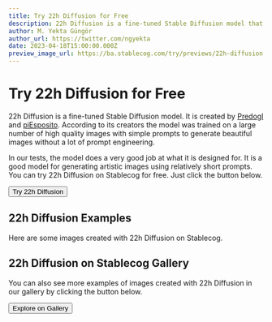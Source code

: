 ```yaml
---
title: Try 22h Diffusion for Free
description: 22h Diffusion is a fine-tuned Stable Diffusion model that is trained on a large number of high quality images to generate beautiful images without the need for long prompts. Try it on Stablecog for free.
author: M. Yekta Güngör
author_url: https://twitter.com/ngyekta
date: 2023-04-18T15:00:00.000Z
preview_image_url: https://ba.stablecog.com/try/previews/22h-diffusion.jpg
---
```


<script>
  import Button from '$components/buttons/Button.svelte'
  import DocImage from '$components/docs/DocImage.svelte'
</script>

# Try 22h Diffusion for Free

22h Diffusion is a fine-tuned Stable Diffusion model. It is created by [Predogl](https://twitter.com/Predogl) and [piEsposito](https://twitter.com/piesposi_to). According to its creators the model was trained on a large number of high quality images with simple prompts to generate beautiful images without a lot of prompt engineering.

In our tests, the model does a very good job at what it is designed for. It is a good model for generating artistic images using relatively short prompts. You can try 22h Diffusion on Stablecog for free. Just click the button below.

<Button class="mt-4" href="https://stablecog.com/generate/?mi=fc06f6ab-ed14-4186-a7c0-aaec288d4f38&adv=true" target="_blank">
  Try 22h Diffusion
</Button>

## 22h Diffusion Examples

Here are some images created with 22h Diffusion on Stablecog.

<DocImage src="https://ba.stablecog.com/guide/models/22h-diffusion.jpg" alt="22h Diffusion Examples" width="2560" height="5030"/>

## 22h Diffusion on Stablecog Gallery

You can also see more examples of images created with 22h Diffusion in our gallery by clicking the button below.

<Button class="mt-4" href="https://stablecog.com/gallery?mi=fc06f6ab-ed14-4186-a7c0-aaec288d4f38" target="_blank">
  Explore on Gallery
</Button>
